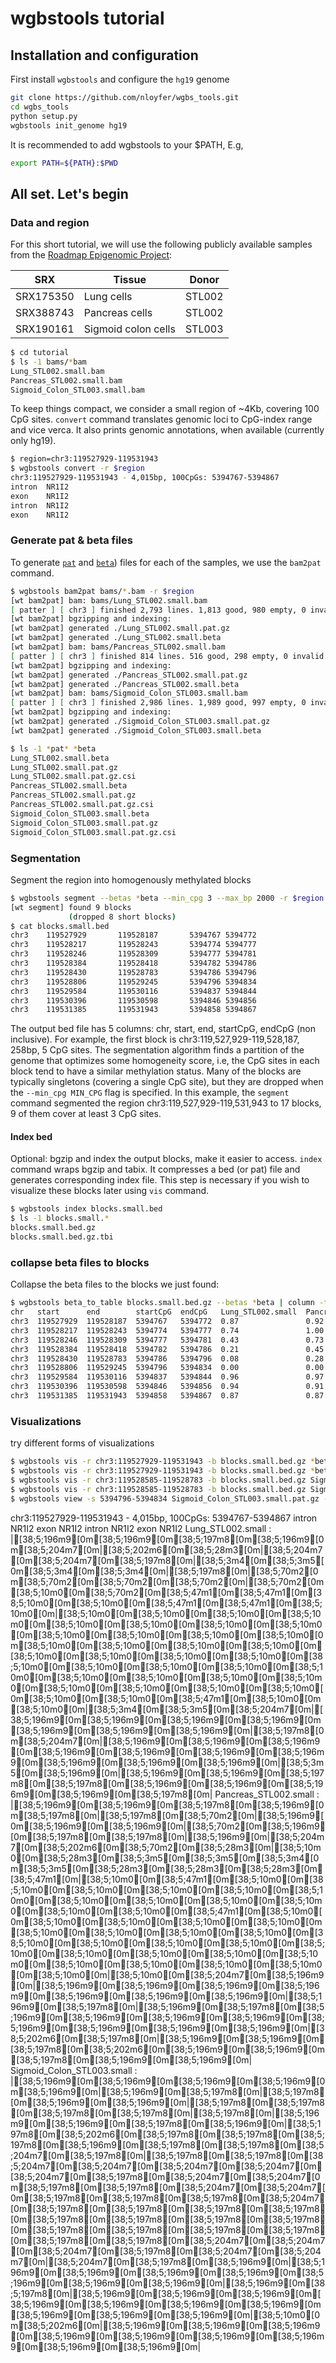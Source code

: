 # wgbstools tutorial
## Installation and configuration
First install `wgbstools` and configure the `hg19` genome
```bash
git clone https://github.com/nloyfer/wgbs_tools.git
cd wgbs_tools
python setup.py
wgbstools init_genome hg19
```

It is recommended to add wgbstools to your $PATH, E.g,
```bash
export PATH=${PATH}:$PWD
```

## All set. Let's begin
### Data and region
For this short tutorial, we will use the following publicly available samples from the [Roadmap Epigenomic Project](https://www.nature.com/articles/nature14248):

| SRX  | Tissue  |  Donor |
|---|---|---|
| SRX175350 |  Lung cells          | STL002
| SRX388743 |  Pancreas cells      | STL002
| SRX190161 |  Sigmoid colon cells | STL003

```bash
$ cd tutorial
$ ls -1 bams/*bam
Lung_STL002.small.bam
Pancreas_STL002.small.bam
Sigmoid_Colon_STL003.small.bam
```

To keep things compact, we consider a small region of ~4Kb, covering 100 CpG sites.
`convert` command translates genomic loci to CpG-index range and vice verca. It also prints genomic annotations, when available (currently only hg19).
```bash
$ region=chr3:119527929-119531943
$ wgbstools convert -r $region
chr3:119527929-119531943 - 4,015bp, 100CpGs: 5394767-5394867
intron  NR1I2
exon    NR1I2
intron  NR1I2
exon    NR1I2
```

### Generate pat & beta files
To generate [`pat`](docs/pat_format.md) and [`beta`](docs/beta_format.md)) files for each of the samples, we use the `bam2pat` command.
```bash
$ wgbstools bam2pat bams/*.bam -r $region
[wt bam2pat] bam: bams/Lung_STL002.small.bam
[ patter ] [ chr3 ] finished 2,793 lines. 1,813 good, 980 empty, 0 invalid. (success 100%)
[wt bam2pat] bgzipping and indexing:
[wt bam2pat] generated ./Lung_STL002.small.pat.gz
[wt bam2pat] generated ./Lung_STL002.small.beta
[wt bam2pat] bam: bams/Pancreas_STL002.small.bam
[ patter ] [ chr3 ] finished 814 lines. 516 good, 298 empty, 0 invalid. (success 100%)
[wt bam2pat] bgzipping and indexing:
[wt bam2pat] generated ./Pancreas_STL002.small.pat.gz
[wt bam2pat] generated ./Pancreas_STL002.small.beta
[wt bam2pat] bam: bams/Sigmoid_Colon_STL003.small.bam
[ patter ] [ chr3 ] finished 2,986 lines. 1,989 good, 997 empty, 0 invalid. (success 100%)
[wt bam2pat] bgzipping and indexing:
[wt bam2pat] generated ./Sigmoid_Colon_STL003.small.pat.gz
[wt bam2pat] generated ./Sigmoid_Colon_STL003.small.beta

$ ls -1 *pat* *beta
Lung_STL002.small.beta
Lung_STL002.small.pat.gz
Lung_STL002.small.pat.gz.csi
Pancreas_STL002.small.beta
Pancreas_STL002.small.pat.gz
Pancreas_STL002.small.pat.gz.csi
Sigmoid_Colon_STL003.small.beta
Sigmoid_Colon_STL003.small.pat.gz
Sigmoid_Colon_STL003.small.pat.gz.csi
```

### Segmentation 
Segment the region into homogenously methylated blocks
```bash
$ wgbstools segment --betas *beta --min_cpg 3 --max_bp 2000 -r $region -o blocks.small.bed
[wt segment] found 9 blocks
             (dropped 8 short blocks)
$ cat blocks.small.bed
chr3    119527929       119528187       5394767 5394772
chr3    119528217       119528243       5394774 5394777
chr3    119528246       119528309       5394777 5394781
chr3    119528384       119528418       5394782 5394786
chr3    119528430       119528783       5394786 5394796
chr3    119528806       119529245       5394796 5394834
chr3    119529584       119530116       5394837 5394844
chr3    119530396       119530598       5394846 5394856
chr3    119531385       119531943       5394858 5394867
```
The output bed file has 5 columns: chr, start, end, startCpG, endCpG (non inclusive). For example, the first block is chr3:119,527,929-119,528,187, 258bp, 5 CpG sites.
The segmentation algorithm finds a partition of the genome that optimizes some homogeneity score, i.e, the CpG sites in each block tend to have a similar methylation status. Many of the blocks are typically singletons (covering a single CpG site), but they are dropped when the `--min_cpg MIN_CPG` flag is specified.
In this example, the `segment` command segmented the region chr3:119,527,929-119,531,943 to 17 blocks, 9 of them cover at least 3 CpG sites.

#### Index bed
Optional: bgzip and index the output blocks, make it easier to access.
`index` command wraps bgzip and tabix. It compresses a bed (or pat) file and generates corresponding index file. This step is necessary if you wish to visualize these blocks later using `vis` command.
```bash
$ wgbstools index blocks.small.bed
$ ls -1 blocks.small.*
blocks.small.bed.gz
blocks.small.bed.gz.tbi
```

### collapse beta files to blocks
Collapse the beta files to the blocks we just found:

```zsh
$ wgbstools beta_to_table blocks.small.bed.gz --betas *beta | column -t
chr   start      end        startCpG  endCpG   Lung_STL002.small  Pancreas_STL002.small  Sigmoid_Colon_STL003.small
chr3  119527929  119528187  5394767   5394772  0.87               0.92                   0.96
chr3  119528217  119528243  5394774   5394777  0.74               1.00                   0.92
chr3  119528246  119528309  5394777   5394781  0.43               0.73                   0.80
chr3  119528384  119528418  5394782   5394786  0.21               0.45                   0.92
chr3  119528430  119528783  5394786   5394796  0.08               0.28                   0.76
chr3  119528806  119529245  5394796   5394834  0.00               0.00                   0.76
chr3  119529584  119530116  5394837   5394844  0.96               0.97                   0.96
chr3  119530396  119530598  5394846   5394856  0.94               0.91                   0.95
chr3  119531385  119531943  5394858   5394867  0.87               0.87                   0.96
```

### Visualizations
try different forms of visualizations
```bash
$ wgbstools vis -r chr3:119527929-119531943 -b blocks.small.bed.gz *beta
$ wgbstools vis -r chr3:119527929-119531943 -b blocks.small.bed.gz *beta --heatmap
$ wgbstools vis -r chr3:119528585-119528783 -b blocks.small.bed.gz Sigmoid_Colon_STL003.small.pat.gz --min_len 4
$ wgbstools vis -r chr3:119528585-119528783 -b blocks.small.bed.gz Sigmoid_Colon_STL003.small.pat.gz --min_len 4 --strict
$ wgbstools view -s 5394796-5394834 Sigmoid_Colon_STL003.small.pat.gz --sub_sample .05
```
chr3:119527929-119531943 - 4,015bp, 100CpGs: 5394767-5394867
intron	NR1I2
exon	NR1I2
intron	NR1I2
exon	NR1I2
Lung_STL002.small          : |[38;5;196m9[0m[38;5;196m9[0m[38;5;197m8[0m[38;5;196m9[0m[38;5;204m7[0m|[38;5;202m6[0m[38;5;28m3[0m|[38;5;204m7[0m[38;5;204m7[0m[38;5;197m8[0m|[38;5;3m4[0m[38;5;3m5[0m[38;5;3m4[0m[38;5;3m4[0m|[38;5;197m8[0m|[38;5;70m2[0m[38;5;70m2[0m[38;5;70m2[0m[38;5;70m2[0m|[38;5;70m2[0m[38;5;10m0[0m[38;5;70m2[0m[38;5;47m1[0m[38;5;47m1[0m[38;5;10m0[0m[38;5;10m0[0m[38;5;47m1[0m[38;5;47m1[0m[38;5;10m0[0m|[38;5;10m0[0m[38;5;10m0[0m[38;5;10m0[0m[38;5;10m0[0m[38;5;10m0[0m[38;5;10m0[0m[38;5;10m0[0m[38;5;10m0[0m[38;5;10m0[0m[38;5;10m0[0m[38;5;10m0[0m[38;5;10m0[0m[38;5;10m0[0m[38;5;10m0[0m[38;5;10m0[0m[38;5;10m0[0m[38;5;10m0[0m[38;5;10m0[0m[38;5;10m0[0m[38;5;10m0[0m[38;5;10m0[0m[38;5;10m0[0m[38;5;10m0[0m[38;5;10m0[0m[38;5;10m0[0m[38;5;10m0[0m[38;5;10m0[0m[38;5;10m0[0m[38;5;10m0[0m[38;5;10m0[0m[38;5;10m0[0m[38;5;10m0[0m[38;5;10m0[0m[38;5;10m0[0m[38;5;10m0[0m[38;5;47m1[0m[38;5;10m0[0m[38;5;10m0[0m|[38;5;3m4[0m[38;5;3m5[0m[38;5;204m7[0m|[38;5;196m9[0m[38;5;196m9[0m[38;5;196m9[0m[38;5;196m9[0m[38;5;196m9[0m[38;5;196m9[0m[38;5;196m9[0m|[38;5;197m8[0m[38;5;204m7[0m|[38;5;196m9[0m[38;5;196m9[0m[38;5;196m9[0m[38;5;196m9[0m[38;5;196m9[0m[38;5;196m9[0m[38;5;196m9[0m[38;5;196m9[0m[38;5;196m9[0m[38;5;196m9[0m|[38;5;3m5[0m[38;5;196m9[0m|[38;5;196m9[0m[38;5;196m9[0m[38;5;197m8[0m[38;5;197m8[0m[38;5;196m9[0m[38;5;196m9[0m[38;5;196m9[0m[38;5;196m9[0m[38;5;197m8[0m|
Pancreas_STL002.small      : |[38;5;196m9[0m[38;5;196m9[0m[38;5;197m8[0m[38;5;196m9[0m[38;5;197m8[0m|[38;5;197m8[0m[38;5;70m2[0m|[38;5;196m9[0m[38;5;196m9[0m[38;5;196m9[0m|[38;5;70m2[0m[38;5;196m9[0m[38;5;197m8[0m[38;5;197m8[0m|[38;5;196m9[0m|[38;5;204m7[0m[38;5;202m6[0m[38;5;70m2[0m[38;5;28m3[0m|[38;5;10m0[0m[38;5;28m3[0m[38;5;3m5[0m[38;5;3m5[0m[38;5;3m4[0m[38;5;3m5[0m[38;5;28m3[0m[38;5;28m3[0m[38;5;28m3[0m[38;5;47m1[0m|[38;5;10m0[0m[38;5;47m1[0m[38;5;10m0[0m[38;5;10m0[0m[38;5;10m0[0m[38;5;10m0[0m[38;5;10m0[0m[38;5;10m0[0m[38;5;10m0[0m[38;5;10m0[0m[38;5;10m0[0m[38;5;10m0[0m[38;5;10m0[0m[38;5;10m0[0m[38;5;47m1[0m[38;5;10m0[0m[38;5;10m0[0m[38;5;10m0[0m[38;5;10m0[0m[38;5;10m0[0m[38;5;10m0[0m[38;5;10m0[0m[38;5;10m0[0m[38;5;10m0[0m[38;5;10m0[0m[38;5;10m0[0m[38;5;10m0[0m[38;5;10m0[0m[38;5;10m0[0m[38;5;10m0[0m[38;5;10m0[0m[38;5;10m0[0m[38;5;10m0[0m[38;5;10m0[0m[38;5;10m0[0m[38;5;10m0[0m[38;5;10m0[0m[38;5;10m0[0m|[38;5;10m0[0m[38;5;204m7[0m[38;5;196m9[0m|[38;5;196m9[0m[38;5;196m9[0m[38;5;196m9[0m[38;5;196m9[0m[38;5;196m9[0m[38;5;196m9[0m[38;5;196m9[0m|[38;5;196m9[0m[38;5;197m8[0m|[38;5;196m9[0m[38;5;197m8[0m[38;5;196m9[0m[38;5;196m9[0m[38;5;196m9[0m[38;5;196m9[0m[38;5;196m9[0m[38;5;196m9[0m[38;5;196m9[0m[38;5;196m9[0m|[38;5;202m6[0m[38;5;197m8[0m|[38;5;196m9[0m[38;5;196m9[0m[38;5;197m8[0m[38;5;202m6[0m[38;5;196m9[0m[38;5;196m9[0m[38;5;197m8[0m[38;5;196m9[0m[38;5;196m9[0m|
Sigmoid_Colon_STL003.small : |[38;5;196m9[0m[38;5;196m9[0m[38;5;196m9[0m[38;5;196m9[0m[38;5;196m9[0m|[38;5;196m9[0m[38;5;197m8[0m|[38;5;197m8[0m[38;5;196m9[0m[38;5;196m9[0m|[38;5;197m8[0m[38;5;197m8[0m[38;5;197m8[0m[38;5;197m8[0m|[38;5;197m8[0m|[38;5;196m9[0m[38;5;196m9[0m[38;5;197m8[0m[38;5;196m9[0m|[38;5;197m8[0m[38;5;202m6[0m[38;5;197m8[0m[38;5;197m8[0m[38;5;197m8[0m[38;5;196m9[0m[38;5;197m8[0m[38;5;197m8[0m[38;5;204m7[0m[38;5;197m8[0m|[38;5;197m8[0m[38;5;197m8[0m[38;5;204m7[0m[38;5;204m7[0m[38;5;204m7[0m[38;5;204m7[0m[38;5;204m7[0m[38;5;197m8[0m[38;5;204m7[0m[38;5;204m7[0m[38;5;197m8[0m[38;5;197m8[0m[38;5;204m7[0m[38;5;204m7[0m[38;5;197m8[0m[38;5;197m8[0m[38;5;197m8[0m[38;5;204m7[0m[38;5;197m8[0m[38;5;197m8[0m[38;5;197m8[0m[38;5;197m8[0m[38;5;197m8[0m[38;5;197m8[0m[38;5;197m8[0m[38;5;197m8[0m[38;5;197m8[0m[38;5;197m8[0m[38;5;197m8[0m[38;5;197m8[0m[38;5;197m8[0m[38;5;197m8[0m[38;5;204m7[0m[38;5;204m7[0m[38;5;204m7[0m[38;5;197m8[0m[38;5;204m7[0m[38;5;204m7[0m|[38;5;204m7[0m[38;5;197m8[0m[38;5;196m9[0m|[38;5;196m9[0m[38;5;196m9[0m[38;5;196m9[0m[38;5;196m9[0m[38;5;196m9[0m[38;5;196m9[0m[38;5;196m9[0m|[38;5;196m9[0m[38;5;197m8[0m|[38;5;196m9[0m[38;5;196m9[0m[38;5;196m9[0m[38;5;196m9[0m[38;5;196m9[0m[38;5;196m9[0m[38;5;196m9[0m[38;5;196m9[0m[38;5;196m9[0m[38;5;196m9[0m|[38;5;10m0[0m[38;5;202m6[0m|[38;5;196m9[0m[38;5;196m9[0m[38;5;196m9[0m[38;5;196m9[0m[38;5;196m9[0m[38;5;196m9[0m[38;5;196m9[0m[38;5;196m9[0m[38;5;196m9[0m|
